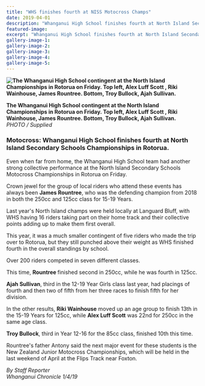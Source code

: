 ```yaml
---
title: "WHS finishes fourth at NISS Motocross Champs"
date: 2019-04-01
description: "Whanganui High School finishes fourth at North Island Secondary Schools Motocross Championships in Rotorua..."
featured-image: 
excerpt: "Whanganui High School finishes fourth at North Island Secondary Schools Motocross Championships in Rotorua."
gallery-image-1: 
gallery-image-2: 
gallery-image-3: 
gallery-image-4: 
gallery-image-5: 
---
```


<p><strong><img src="https://www.nzherald.co.nz/resizer/IheIQ-0RYpyOIIlSnkj6nGLBR8Q=/620x349/smart/filters:quality(70)/arc-anglerfish-syd-prod-nzme.s3.amazonaws.com/public/RQRLW74NANAPJNCX5ZM5YGK7NA.jpg" alt="The Whanganui High School contingent at the North Island Championships in Rotorua on Friday. Top left, Alex Luff Scott , Riki Wainhouse, James Rountree. Bottom, Troy Bullock, Ajah Sullivan." /></strong></p>
<p><strong>The Whanganui High School contingent at the North Island Championships in Rotorua on Friday. Top left, Alex Luff Scott , Riki Wainhouse, James Rountree. Bottom, Troy Bullock, Ajah Sullivan.</strong><br /><em>PHOTO / Supplied</em></p>
<h3>Motocross: Whanganui High School finishes fourth at North Island Secondary Schools Championships in Rotorua.</h3>
<p class="element element-paragraph">Even when far from home, the Whanganui High School team had another strong collective performance at the North Island Secondary Schools Motocross Championships in Rotorua on Friday.</p>
<p class="element element-paragraph">Crown jewel for the group of local riders who attend these events has always been <strong>James Rountree</strong>, who was the defending champion from 2018 in both the 250cc and 125cc class for 15-19 Years.</p>
<p class="element element-paragraph">Last year's North Island champs were held locally at Languard Bluff, with WHS having 16 riders taking part on their home track and their collective points adding up to make them first overall.</p>
<p class="element element-paragraph">This year, it was a much smaller contingent of five riders who made the trip over to Rotorua, but they still punched above their weight as WHS finished fourth in the overall standings by school.</p>
<p class="element element-paragraph">Over 200 riders competed in seven different classes.</p>
<p class="element element-paragraph">This time, <strong>Rountree </strong>finished second in 250cc, while he was fourth in 125cc.</p>
<p class="element element-paragraph"><strong>Ajah Sullivan</strong>, third in the 12-19 Year Girls class last year, had placings of fourth and then two of fifth from her three races to finish fifth for her division.</p>
<p class="element element-paragraph">In the other results, <strong>Riki Wainhouse</strong> moved up an age group to finish 13th in the 15-19 Years for 125cc, while <strong>Alex Luff Scott</strong> was 22nd for 250cc in the same age class.</p>
<p class="element element-paragraph"><strong>Troy Bullock</strong>, third in Year 12-16 for the 85cc class, finished 10th this time.</p>
<p class="element element-paragraph">Rountree's father Antony said the next major event for these students is the New Zealand Junior Motocross Championships, which will be held in the last weekend of April at the Flips Track near Foxton.</p>
<p class="element element-paragraph"><em>By Staff Reporter</em><br /><em>Whanganui Chronicle 1/4/19</em></p>

